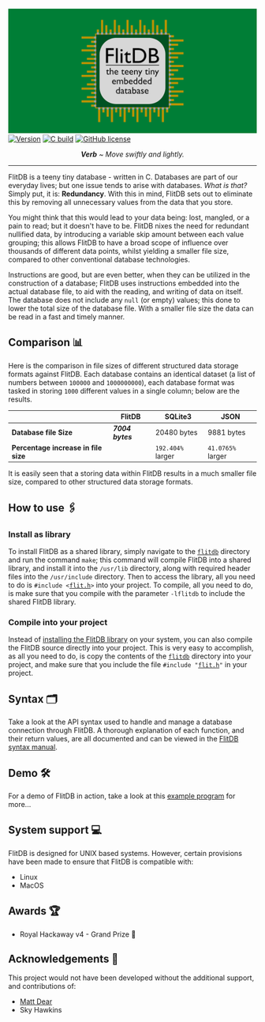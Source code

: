 ![FlitDB](./assets/banner.png?raw=true)
[![Version](https://img.shields.io/github/v/release/bradley499/flitdb.svg)](https://github.com/bradley499/flitdb/releases) [![C build](https://github.com/bradley499/flitdb/actions/workflows/c.yml/badge.svg)](https://github.com/bradley499/flitdb/actions/workflows/c.yml) [![GitHub license](https://img.shields.io/github/license/bradley499/flitdb.svg)](https://github.com/bradley499/flitdb/blob/master/LICENSE)


<p align="center"><i><b>Verb</b> ~ Move swiftly and lightly.</i></p>

***

FlitDB is a teeny tiny database - written in C. Databases are part of our everyday lives; but one issue tends to arise with databases. *What is that?* Simply put, it is: **Redundancy**. With this in mind, FlitDB sets out to eliminate this by removing all unnecessary values from the data that you store.

You might think that this would lead to your data being: lost, mangled, or a pain to read; but it doesn't have to be. FlitDB nixes the need for redundant nullified data, by introducing a variable skip amount between each value grouping; this allows FlitDB to have a broad scope of influence over thousands of different data points, whilst yielding a smaller file size, compared to other conventional database technologies.

Instructions are good, but are even better, when they can be utilized in the construction of a database; FlitDB uses instructions embedded into the actual database file, to aid with the reading, and writing of data on itself. The database does not include any `null` (or empty) values; this done to lower the total size of the database file. With a smaller file size the data can be read in a fast and timely manner.

## Comparison 📊
Here is the comparison in file sizes of different structured data storage formats against FlitDB. Each database contains an identical dataset (a list of numbers between `100000` and `1000000000`), each database format was tasked in storing `1000` different values in a single column; below are the results.

||FlitDB|SQLite3|JSON|
|-|-|-|-|
|**Database file Size**|***7004 bytes***|20480 bytes|9881 bytes|
|**Percentage increase in file size**||`192.404%` larger|`41.0765%` larger|

It is easily seen that a storing data within FlitDB results in a much smaller file size, compared to other structured data storage formats.

## How to use 🖇️
### Install as library
To install FlitDB as a shared library, simply navigate to the [`flitdb`](flitdb) directory and run the command `make`; this command will compile FlitDB into a shared library, and install it into the `/usr/lib` directory, along with required header files into the `/usr/include` directory. Then to access the library, all you need to do is `#include <`[`flit.h`](flitdb/flit.h)`>` into your project. To compile, all you need to do, is make sure that you compile with the parameter `-lflitdb` to include the shared FlitDB library.

### Compile into your project
Instead of [installing the FlitDB library](#Install-as-library) on your system, you can also compile the FlitDB source directly into your project. This is very easy to accomplish, as all you need to do, is copy the contents of the [`flitdb`](flitdb) directory into your project, and make sure that you include the file `#include "`[`flit.h`](flitdb/flit.h)`"` in your project.

## Syntax 🗂️
Take a look at the API syntax used to handle and manage a database connection through FlitDB. A thorough explanation of each function, and their return values, are all documented and can be viewed in the [FlitDB syntax manual](SYNTAX.md).

## Demo 🛠️
For a demo of FlitDB in action, take a look at this [example program](demo) for more...

## System support 💻
FlitDB is designed for UNIX based systems. However, certain provisions have been made to ensure that FlitDB is compatible with:
 - Linux
 - MacOS

## Awards 🏆
 - Royal Hackaway v4 - Grand Prize 🥇

## Acknowledgements 🤝
This project would not have been developed without the additional support, and contributions of:

 - [Matt Dear](https://github.com/mattdear)
 - Sky Hawkins
